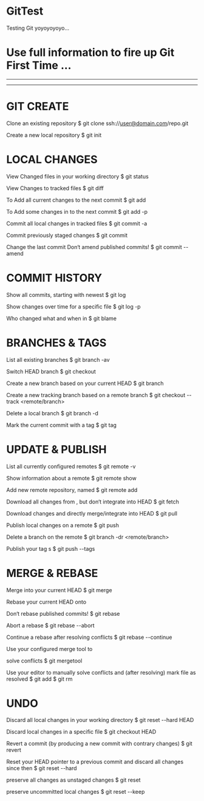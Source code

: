# GitTest
Testing Git yoyoyoyoyo...
# Use full information to fire up Git First Time ...
----------------------------------------------------------------------------
----------------------------------------------------------------------------
# GIT CREATE

Clone an existing repository
 $ git clone ssh://user@domain.com/repo.git

Create a new local repository
	$ git init
 
# LOCAL CHANGES

View Changed files in your working directory
	$ git status
	
View Changes to tracked files
	$ git diff
	
To Add all current changes to the next commit
	$ git add 
	
To Add some changes in <file> to the next commit
	$ git add -p <file>

Commit all local changes in tracked files
	$ git commit -a

Commit previously staged changes
	$ git commit

Change the last commit
Don‘t amend published commits!
	$ git commit --amend

# COMMIT HISTORY

Show all commits, starting with newest
	$ git log

Show changes over time for a specific file
	$ git log -p <file>

Who changed what and when in <file>
	$ git blame <file>

# BRANCHES & TAGS

List all existing branches
	$ git branch -av

Switch HEAD branch
	$ git checkout <branch>

Create a new branch based on your current HEAD
	$ git branch <new-branch>

Create a new tracking branch based on a remote branch
	$ git checkout --track <remote/branch>

Delete a local branch
	$ git branch -d <branch>

Mark the current commit with a tag
	$ git tag <tag-name>

# UPDATE & PUBLISH

List all currently configured remotes
	$ git remote -v

Show information about a remote
	$ git remote show <remote>

Add new remote repository, named <remote>
	$ git remote add <shortname> <url>

Download all changes from <remote>, but don‘t integrate into HEAD
	$ git fetch <remote>

Download changes and directly merge/integrate into HEAD
	$ git pull <remote> <branch>

Publish local changes on a remote
	$ git push <remote> <branch>

Delete a branch on the remote
	$ git branch -dr <remote/branch>

Publish your tag s
	$ git push --tags

# MERGE & REBASE

Merge <branch> into your current HEAD
	$ git merge <branch>

Rebase your current HEAD onto <branch>

Don‘t rebase published commits!
	$ git rebase <branch>

Abort a rebase
	$ git rebase --abort

Continue a rebase after resolving conflicts
	$ git rebase --continue

Use your configured merge tool to

solve conflicts
	$ git mergetool

Use your editor to manually solve conflicts and (after resolving) mark file as resolved
	$ git add <resolved-file>
	$ git rm <resolved-file>

# UNDO

Discard all local changes in your working  directory
	$ git reset --hard HEAD

Discard local changes in a specific file
	$ git checkout HEAD <file>

Revert a commit (by producing a new commit with contrary changes)
	$ git revert <commit>

Reset your HEAD pointer to a previous commit and discard all changes since then
	$ git reset --hard <commit>

preserve all changes as unstaged changes
	$ git reset <commit>

preserve uncommitted local changes
	$ git reset --keep <commit>
